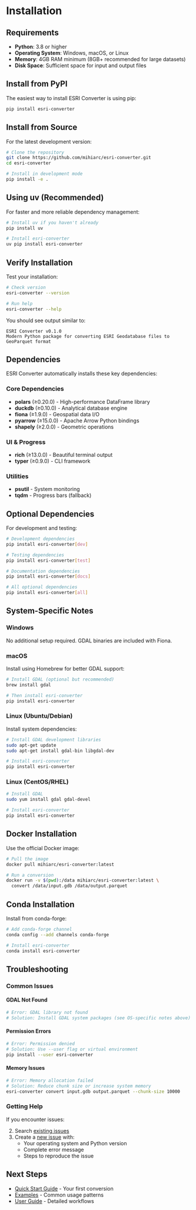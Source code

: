# Installation

## Requirements

- **Python**: 3.8 or higher
- **Operating System**: Windows, macOS, or Linux
- **Memory**: 4GB RAM minimum (8GB+ recommended for large datasets)
- **Disk Space**: Sufficient space for input and output files

## Install from PyPI

The easiest way to install ESRI Converter is using pip:

```bash
pip install esri-converter
```

## Install from Source

For the latest development version:

```bash
# Clone the repository
git clone https://github.com/mihiarc/esri-converter.git
cd esri-converter

# Install in development mode
pip install -e .
```

## Using uv (Recommended)

For faster and more reliable dependency management:

```bash
# Install uv if you haven't already
pip install uv

# Install esri-converter
uv pip install esri-converter
```

## Verify Installation

Test your installation:

```bash
# Check version
esri-converter --version

# Run help
esri-converter --help
```

You should see output similar to:

```
ESRI Converter v0.1.0
Modern Python package for converting ESRI Geodatabase files to GeoParquet format
```

## Dependencies

ESRI Converter automatically installs these key dependencies:

### Core Dependencies
- **polars** (≥0.20.0) - High-performance DataFrame library
- **duckdb** (≥0.10.0) - Analytical database engine
- **fiona** (≥1.9.0) - Geospatial data I/O
- **pyarrow** (≥15.0.0) - Apache Arrow Python bindings
- **shapely** (≥2.0.0) - Geometric operations

### UI & Progress
- **rich** (≥13.0.0) - Beautiful terminal output
- **typer** (≥0.9.0) - CLI framework

### Utilities
- **psutil** - System monitoring
- **tqdm** - Progress bars (fallback)

## Optional Dependencies

For development and testing:

```bash
# Development dependencies
pip install esri-converter[dev]

# Testing dependencies  
pip install esri-converter[test]

# Documentation dependencies
pip install esri-converter[docs]

# All optional dependencies
pip install esri-converter[all]
```

## System-Specific Notes

### Windows

No additional setup required. GDAL binaries are included with Fiona.

### macOS

Install using Homebrew for better GDAL support:

```bash
# Install GDAL (optional but recommended)
brew install gdal

# Then install esri-converter
pip install esri-converter
```

### Linux (Ubuntu/Debian)

Install system dependencies:

```bash
# Install GDAL development libraries
sudo apt-get update
sudo apt-get install gdal-bin libgdal-dev

# Install esri-converter
pip install esri-converter
```

### Linux (CentOS/RHEL)

```bash
# Install GDAL
sudo yum install gdal gdal-devel

# Install esri-converter  
pip install esri-converter
```

## Docker Installation

Use the official Docker image:

```bash
# Pull the image
docker pull mihiarc/esri-converter:latest

# Run a conversion
docker run -v $(pwd):/data mihiarc/esri-converter:latest \
  convert /data/input.gdb /data/output.parquet
```

## Conda Installation

Install from conda-forge:

```bash
# Add conda-forge channel
conda config --add channels conda-forge

# Install esri-converter
conda install esri-converter
```

## Troubleshooting

### Common Issues

#### GDAL Not Found
```bash
# Error: GDAL library not found
# Solution: Install GDAL system packages (see OS-specific notes above)
```

#### Permission Errors
```bash
# Error: Permission denied
# Solution: Use --user flag or virtual environment
pip install --user esri-converter
```

#### Memory Issues
```bash
# Error: Memory allocation failed
# Solution: Reduce chunk size or increase system memory
esri-converter convert input.gdb output.parquet --chunk-size 10000
```

### Getting Help

If you encounter issues:

2. Search [existing issues](https://github.com/mihiarc/esri-converter/issues)
3. Create a [new issue](https://github.com/mihiarc/esri-converter/issues/new) with:
   - Your operating system and Python version
   - Complete error message
   - Steps to reproduce the issue

## Next Steps

- [Quick Start Guide](quickstart.md) - Your first conversion
- [Examples](examples.md) - Common usage patterns
- [User Guide](../user-guide/converting.md) - Detailed workflows 
